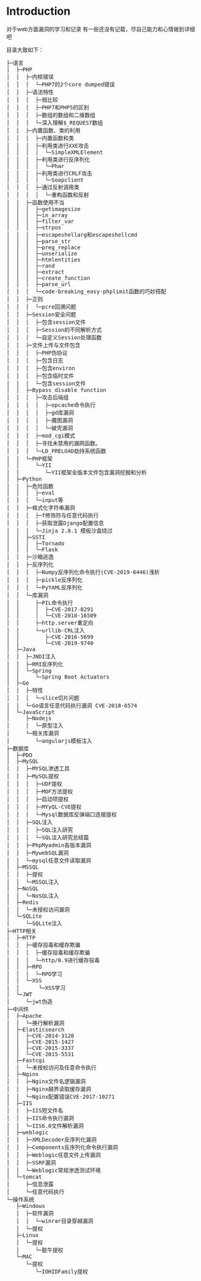 # Introduction
对于web方面漏洞的学习和记录
有一些还没有记载，尽自己能力和心情做到详细吧

目录大致如下：
<pre>
├─语言
│  ├─PHP
│  │  ├─内核错误
│  │  │  └─PHP7的2个core dumped错误
│  │  ├─语法特性
│  │  │  ├─弱比较
│  │  │  ├─PHP7和PHP5的区别
│  │  │  ├─数组的数组和二维数组
│  │  │  └─深入理解$_REQUEST数组
│  │  ├─内置函数、类的利用
│  │  │  ├─内置函数和类
│  │  │  ├─利用类进行XXE攻击
│  │  │  │  └─SimpleXMLElement
│  │  │  ├─利用类进行反序列化
│  │  │  │  └─Phar
│  │  │  ├─利用类进行CRLF攻击
│  │  │  │  └─Soapclient
│  │  │  ├─通过反射调用类
│  │  │  │  └─重构函数和反射
│  │  ├─函数使用不当
│  │  │  ├─getimagesize
│  │  │  ├─in_array
│  │  │  ├─filter_var
│  │  │  ├─strpos
│  │  │  ├─escapeshellarg和escapeshellcmd
│  │  │  ├─parse_str
│  │  │  ├─preg_replace
│  │  │  ├─unserialize
│  │  │  ├─htmlentities
│  │  │  ├─rand
│  │  │  ├─extract
│  │  │  ├─create_function
│  │  │  ├─parse_url
│  │  │  └─code-breaking_easy-phplimit函数的巧妙搭配
│  │  ├─正则
│  │  │  └─pcre回溯问题
│  │  ├─Session安全问题
│  │  │  ├─包含session文件
│  │  │  ├─Session的不同解析方式
│  │  │  └─自定义Session处理函数
│  │  ├─文件上传与文件包含
│  │  │  ├─PHP伪协议
│  │  │  ├─包含日志
│  │  │  ├─包含environ
│  │  │  ├─包含临时文件
│  │  │  └─包含session文件
│  │  ├─Bypass disable function
│  │  │  ├─攻击后端组
│  │  │  │  ├─opcache命令执行
│  │  │  │  ├─gd库漏洞
│  │  │  │  ├─魔图漏洞
│  │  │  │  └─破壳漏洞
│  │  │  ├─mod_cgi模式
│  │  │  ├─寻找未禁用的漏网函数。
│  │  │  └─LD_PRELOAD劫持系统函数
│  │  └─PHP框架
│  │     └─YII
│  │        └─YII框架全版本文件包含漏洞挖掘和分析
│  ├─Python
│  │  ├─危险函数
│  │  │  ├─eval
│  │  │  └─input等
│  │  ├─格式化字符串漏洞
│  │  │  ├─f修饰符与任意代码执行
│  │  │  ├─获取泄露Django配置信息
│  │  │  └─Jinja 2.8.1 模板沙盒绕过
│  │  ├─SSTI
│  │  │  ├─Tornado
│  │  │  └─Flask
│  │  ├─沙箱逃逸
│  │  ├─反序列化
│  │  │  ├─Numpy反序列化命令执行(CVE-2019-6446)浅析
│  │  │  ├─pickle反序列化
│  │  │  └─PyYAML反序列化
│  │  └─库漏洞
│  │     ├─PIL命令执行
│  │     │  ├─CVE-2017-8291
│  │     │  └─CVE-2018-16509
│  │     ├─http.server重定向
│  │     └─urllib-CRL注入
│  │        ├─CVE-2016-5699
│  │        └─CVE-2019-9740
│  ├─Java
│  │  ├─JNDI注入
│  │  ├─RMI反序列化
│  │  └─Spring
│  │     └─Spring Boot Actuators
│  ├─Go
│  │  ├─特性
│  │  │  └─slice切片问题
│  │  └─Go语言任意代码执行漏洞 CVE-2018-6574
│  └─JavaScript
│     ├─Nodejs
│     │  └─原型注入
│     └─相关库漏洞
│        └─angularjs模板注入
├─数据库
│  ├─PDO
│  ├─MySQL
│  │  ├─MYSQL渗透工具
│  │  ├─MySQL提权
│  │  │  ├─UDF提权
│  │  │  ├─MOF方法提权
│  │  │  ├─启动项提权
│  │  │  ├─MYyQL-CVE提权
│  │  │  └─Mysql数据库反弹端口连接提权
│  │  ├─SQL注入
│  │  │  ├─SQL注入研究
│  │  │  └─SQL注入研究总结篇
│  │  ├─PhpMyadmin各版本漏洞
│  │  ├─MywebSQL漏洞
│  │  └─mysql任意文件读取漏洞
│  ├─MSSQL
│  │  ├─提权
│  │  └─MSSQL注入
│  ├─NoSQL
│  │  └─NoSQL注入
│  ├─Redis
│  │  └─未授权访问漏洞
│  └─SQLite
│     └─SQLite注入
├─HTTP相关
│  ├─HTTP
│  │  ├─缓存投毒和缓存欺骗
│  │  │  ├─缓存投毒和缓存欺骗
│  │  │  └─http/0.9进行缓存投毒
│  │  ├─RPO
│  │  │  └─RPO学习
│  │  └─XSS
│  │      └─XSS学习
│  └─JWT
│     └─jwt伪造
├─中间件
│  ├─Apache
│  │  └─换行解析漏洞
│  ├─Elasticsearch
│  │  ├─CVE-2014-3120
│  │  ├─CVE-2015-1427
│  │  ├─CVE-2015-3337
│  │  └─CVE-2015-5531
│  ├─Fastcgi
│  │  └─未授权访问及任意命令执行
│  ├─Nginx
│  │  ├─Nginx文件名逻辑漏洞
│  │  ├─Nginx越界读取缓存漏洞
│  │  └─Nginx配置错误CVE-2017-10271
│  ├─IIS
│  │  ├─IIS短文件名
│  │  ├─IIS命令执行漏洞
│  │  └─IIS6.0文件解析漏洞
│  ├─weblogic
│  │  ├─XMLDecoder反序列化漏洞
│  │  ├─Components反序列化命令执行漏洞
│  │  ├─Weblogic任意文件上传漏洞
│  │  ├─SSRF漏洞
│  │  └─Weblogic常规渗透测试环境
│  └─tomcat
│     ├─信息泄露
│     └─任意代码执行
└─操作系统
   ├─Windows
   │  ├─软件漏洞
   │  │  └─winrar目录穿越漏洞
   │  └─提权
   ├─Linux
   │  └─提权
   │     └─脏牛提权
   └─MAC
      └─提权
         └─IOHIDFamily提权
</pre>